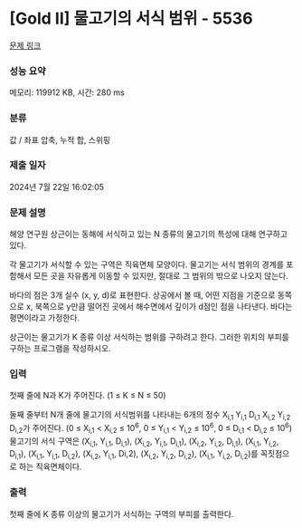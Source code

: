 # [Gold II] 물고기의 서식 범위 - 5536 

[문제 링크](https://www.acmicpc.net/problem/5536) 

### 성능 요약

메모리: 119912 KB, 시간: 280 ms

### 분류

값 / 좌표 압축, 누적 합, 스위핑

### 제출 일자

2024년 7월 22일 16:02:05

### 문제 설명

<p>해양 연구원 상근이는 동해에 서식하고 있는 N 종류의 물고기의 특성에 대해 연구하고 있다.</p>

<p>각 물고기가 서식할 수 있는 구역은 직육면체 모양이다. 물고기는 서식 범위의 경계를 포함해서 모든 곳을 자유롭게 이동할 수 있지만, 절대로 그 범위의 밖으로 나오지 않는다.</p>

<p>바다의 점은 3개 실수 (x, y, d)로 표현한다. 상공에서 볼 때, 어떤 지점을 기준으로 동쪽으로 x, 북쪽으로 y만큼 떨어진 곳에서 해수면에서 깊이가 d점인 점을 나타낸다. 바다는 평면이라고 가정한다.</p>

<p>상근이는 물고기가 K 종류 이상 서식하는 범위를 구하려고 한다. 그러한 위치의 부피를 구하는 프로그램을 작성하시오.</p>

### 입력 

 <p>첫째 줄에 N과 K가 주어진다. (1 ≤ K ≤ N ≤ 50)</p>

<p>둘째 줄부터 N개 줄에 물고기의 서식범위를 나타내는 6개의 정수 X<sub>i,1</sub> Y<sub>i,1</sub> D<sub>i,1</sub> X<sub>i,2</sub> Y<sub>i,2</sub> D<sub>i,2</sub>가 주어진다. (0 ≤ X<sub>i,1</sub> < X<sub>i,2</sub> ≤ 10<sup>6</sup>, 0 ≤ Y<sub>i,1</sub> < Y<sub>i,2</sub> ≤ 10<sup>6</sup>, 0 ≤ D<sub>i,1</sub> < D<sub>i,2</sub> ≤ 10<sup>6</sup>) 물고기의 서식 구역은 (X<sub>i,1</sub>, Y<sub>i,1</sub>, D<sub>i,1</sub>), (X<sub>i,2</sub>, Y<sub>i,1</sub>, D<sub>i,1</sub>), (X<sub>i,2</sub>, Y<sub>i,2</sub>, D<sub>i,1</sub>), (X<sub>i,1</sub>, Y<sub>i,2</sub>, D<sub>i,1</sub>), (X<sub>i,1</sub>, Y<sub>i,1</sub>, D<sub>i,2</sub>), (X<sub>i,2</sub>, Y<sub>i,1</sub>, Di,2), (X<sub>i,2</sub>, Y<sub>i,2</sub>, D<sub>i,2</sub>), (X<sub>i,1</sub>, Y<sub>i,2</sub>, D<sub>i,2</sub>)를 꼭짓점으로 하는 직육면체이다.</p>

### 출력 

 <p>첫째 줄에 K 종류 이상의 물고기가 서식하는 구역의 부피를 출력한다.</p>

